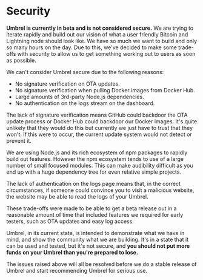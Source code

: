 # Security

**Umbrel is currently in beta and is not considered secure.** We are trying to iterate rapidly and build out our vision of what a user friendly Bitcoin and Lightning node should look like. We have so much we want to build and only so many hours on the day. Due to this, we've decided to make some trade-offs with security to allow us to get something working out to users as soon as possible.

We can't consider Umbrel secure due to the following reasons:
- No signature verification on OTA updates.
- No signature verification when pulling Docker images from Docker Hub.
- Large amounts of 3rd-party Node.js dependencies.
- No authentication on the logs stream on the dashboard.

The lack of signature verification means GitHub could backdoor the OTA update process or Docker Hub could backdoor our Docker images. It's quite unlikely that they would do this but currently we just have to trust that they won't. If this were to occur, the current update system would not detect or prevent it.

 We are using Node.js and its rich ecosystem of npm packages to rapidly build out features. However the npm ecosystem tends to use of a large number of small focused modules. This can make audibility difficult as you end up with a huge dependency tree for even relative simple projects.

 The lack of authentication on the logs page means that, in the correct circumstances, if someone could convince you to visit a malicious website, the website may be able to read the logs of your Umbrel.

 These trade-offs were made to be able to get a beta release out in a reasonable amount of time that included features we required for early testers, such as OTA updates and easy log access.

Umbrel, in its current state, is intended to demonstrate what we have in mind, and show the community what we are building. It's in a state that it can be used and tested, but it's not secure, and **you should not put more funds on your Umbrel than you're prepared to lose.**

The issues raised above will all be resolved before we do a stable release of Umbrel and start recommending Umbrel for serious use.
